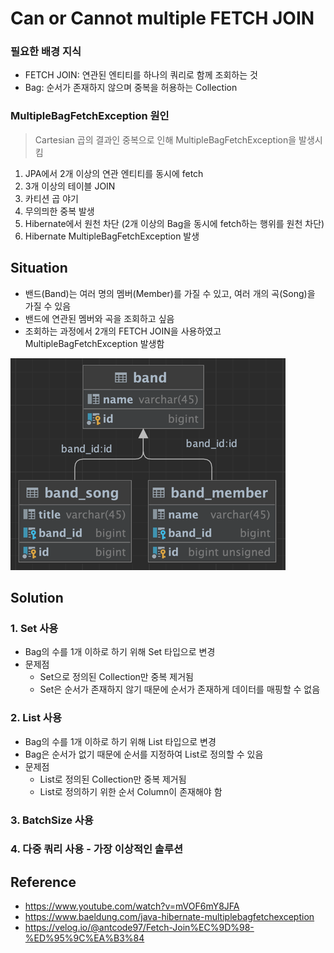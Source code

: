 # Can or Cannot multiple FETCH JOIN

### 필요한 배경 지식
- FETCH JOIN: 연관된 엔티티를 하나의 쿼리로 함께 조회하는 것
- Bag: 순서가 존재하지 않으며 중복을 허용하는 Collection 

### MultipleBagFetchException 원인
> Cartesian 곱의 결과인 중복으로 인해 MultipleBagFetchException을 발생시킴
1. JPA에서 2개 이상의 연관 엔티티를 동시에 fetch
2. 3개 이상의 테이블 JOIN
3. 카티션 곱 야기
4. 무의믜한 중복 발생
5. Hibernate에서 원천 차단 (2개 이상의 Bag을 동시에 fetch하는 행위를 원천 차단)
6. Hibernate MultipleBagFetchException 발생

## Situation
- 밴드(Band)는 여러 명의 멤버(Member)를 가질 수 있고, 여러 개의 곡(Song)을 가질 수 있음
- 밴드에 연관된 멤버와 곡을 조회하고 싶음
- 조회하는 과정에서 2개의 FETCH JOIN을 사용하였고 MultipleBagFetchException 발생함

![img.png](img.png)


## Solution

### 1. Set 사용
- Bag의 수를 1개 이하로 하기 위해 Set 타입으로 변경
- 문제점
  - Set으로 정의된 Collection만 중복 제거됨
  - Set은 순서가 존재하지 않기 때문에 순서가 존재하게 데이터를 매핑할 수 없음

### 2. List 사용
- Bag의 수를 1개 이하로 하기 위해 List 타입으로 변경
- Bag은 순서가 없기 때문에 순서를 지정하여 List로 정의할 수 있음
- 문제점
  - List로 정의된 Collection만 중복 제거됨
  - List로 정의하기 위한 순서 Column이 존재해야 함

### 3. BatchSize 사용

### 4. 다중 쿼리 사용 - 가장 이상적인 솔루션

## Reference
- https://www.youtube.com/watch?v=mVOF6mY8JFA
- https://www.baeldung.com/java-hibernate-multiplebagfetchexception
- https://velog.io/@antcode97/Fetch-Join%EC%9D%98-%ED%95%9C%EA%B3%84